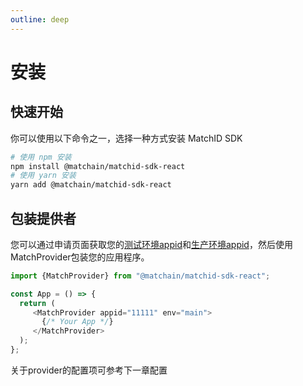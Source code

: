 ```yaml
---
outline: deep
---
```


# 安装

## 快速开始

你可以使用以下命令之一，选择一种方式安装 MatchID SDK

```bash
# 使用 npm 安装
npm install @matchain/matchid-sdk-react
# 使用 yarn 安装
yarn add @matchain/matchid-sdk-react
```

## 包装提供者

您可以通过申请页面获取您的[测试环境appid](https://mid-sdk-web.vercel.app/apply)和[生产环境appid](https://mid-sdk.matchain.io/apply)，然后使用MatchProvider包装您的应用程序。

```typescript
import {MatchProvider} from "@matchain/matchid-sdk-react";

const App = () => {
  return (
     <MatchProvider appid="11111" env="main">
       {/* Your App */}
     </MatchProvider>
  );
};
```

关于provider的配置项可参考下一章配置